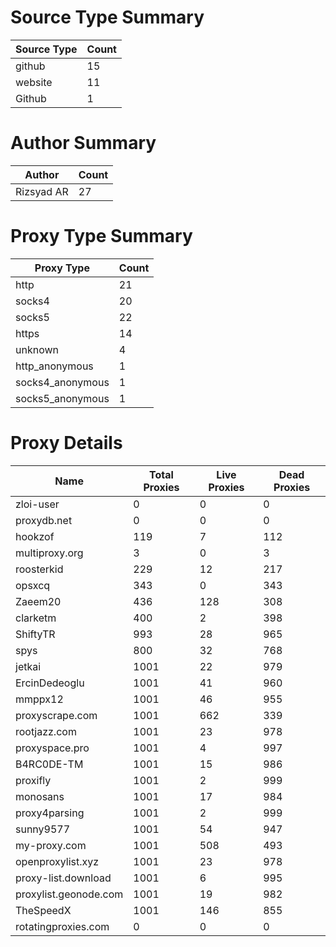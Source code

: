 # Source Type Summary

| Source Type | Count |
|-------------|-------|
| github | 15 |
| website | 11 |
| Github | 1 |


# Author Summary

| Author | Count |
|--------|-------|
| Rizsyad AR | 27 |


# Proxy Type Summary

| Proxy Type | Count |
|------------|-------|
| http | 21 |
| socks4 | 20 |
| socks5 | 22 |
| https | 14 |
| unknown | 4 |
| http_anonymous | 1 |
| socks4_anonymous | 1 |
| socks5_anonymous | 1 |


# Proxy Details

| Name | Total Proxies | Live Proxies | Dead Proxies |
|------|---------------|--------------|---------------|
| zloi-user | 0 | 0 | 0 |
| proxydb.net | 0 | 0 | 0 |
| hookzof | 119 | 7 | 112 |
| multiproxy.org | 3 | 0 | 3 |
| roosterkid | 229 | 12 | 217 |
| opsxcq | 343 | 0 | 343 |
| Zaeem20 | 436 | 128 | 308 |
| clarketm | 400 | 2 | 398 |
| ShiftyTR | 993 | 28 | 965 |
| spys | 800 | 32 | 768 |
| jetkai | 1001 | 22 | 979 |
| ErcinDedeoglu | 1001 | 41 | 960 |
| mmppx12 | 1001 | 46 | 955 |
| proxyscrape.com | 1001 | 662 | 339 |
| rootjazz.com | 1001 | 23 | 978 |
| proxyspace.pro | 1001 | 4 | 997 |
| B4RC0DE-TM | 1001 | 15 | 986 |
| proxifly | 1001 | 2 | 999 |
| monosans | 1001 | 17 | 984 |
| proxy4parsing | 1001 | 2 | 999 |
| sunny9577 | 1001 | 54 | 947 |
| my-proxy.com | 1001 | 508 | 493 |
| openproxylist.xyz | 1001 | 23 | 978 |
| proxy-list.download | 1001 | 6 | 995 |
| proxylist.geonode.com | 1001 | 19 | 982 |
| TheSpeedX | 1001 | 146 | 855 |
| rotatingproxies.com | 0 | 0 | 0 |
